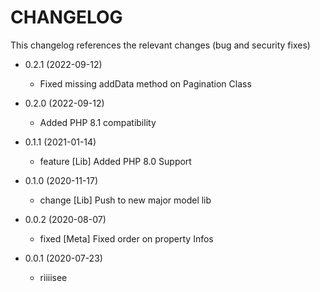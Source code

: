 CHANGELOG
=========

This changelog references the relevant changes (bug and security fixes)

* 0.2.1 (2022-09-12)
  
    * Fixed missing addData method on Pagination Class

* 0.2.0 (2022-09-12)

    * Added PHP 8.1 compatibility

* 0.1.1 (2021-01-14)

    * feature [Lib] Added PHP 8.0 Support

* 0.1.0 (2020-11-17)

    * change [Lib] Push to new major model lib

* 0.0.2 (2020-08-07)

    * fixed [Meta] Fixed order on property Infos

* 0.0.1 (2020-07-23)

    * riiiisee
